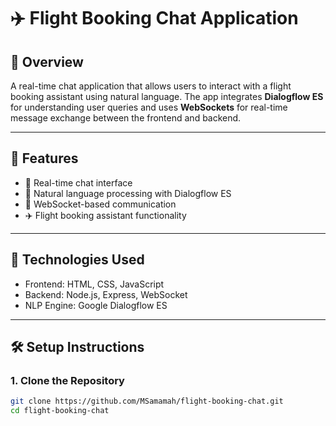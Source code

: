 # ✈️ Flight Booking Chat Application

## 📌 Overview

A real-time chat application that allows users to interact with a flight booking assistant using natural language. The app integrates **Dialogflow ES** for understanding user queries and uses **WebSockets** for real-time message exchange between the frontend and backend.

---

## 🚀 Features

- 💬 Real-time chat interface
- 🤖 Natural language processing with Dialogflow ES
- 🔌 WebSocket-based communication
- ✈️ Flight booking assistant functionality

---

## 🧰 Technologies Used

- Frontend: HTML, CSS, JavaScript
- Backend: Node.js, Express, WebSocket
- NLP Engine: Google Dialogflow ES

---

## 🛠️ Setup Instructions

### 1. Clone the Repository

```bash
git clone https://github.com/MSamamah/flight-booking-chat.git
cd flight-booking-chat
